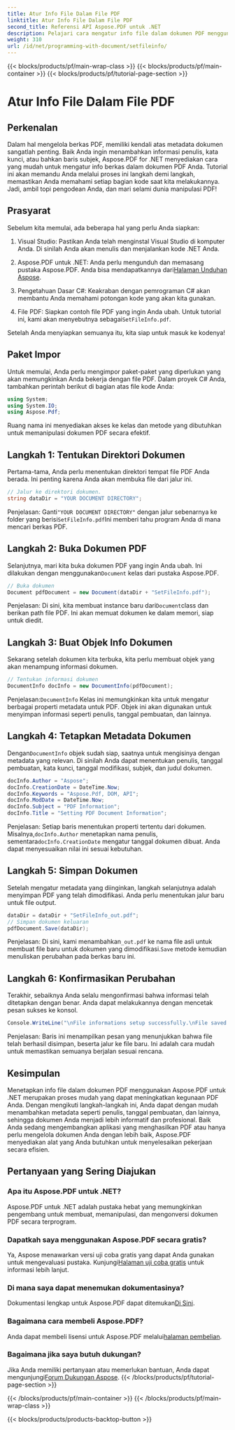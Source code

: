 ```yaml
---
title: Atur Info File Dalam File PDF
linktitle: Atur Info File Dalam File PDF
second_title: Referensi API Aspose.PDF untuk .NET
description: Pelajari cara mengatur info file dalam dokumen PDF menggunakan Aspose.PDF untuk .NET dengan panduan langkah demi langkah ini. Sempurnakan PDF Anda dengan metadata dengan mudah.
weight: 310
url: /id/net/programming-with-document/setfileinfo/
---
```


{{< blocks/products/pf/main-wrap-class >}}
{{< blocks/products/pf/main-container >}}
{{< blocks/products/pf/tutorial-page-section >}}

# Atur Info File Dalam File PDF

## Perkenalan

Dalam hal mengelola berkas PDF, memiliki kendali atas metadata dokumen sangatlah penting. Baik Anda ingin menambahkan informasi penulis, kata kunci, atau bahkan baris subjek, Aspose.PDF for .NET menyediakan cara yang mudah untuk mengatur info berkas dalam dokumen PDF Anda. Tutorial ini akan memandu Anda melalui proses ini langkah demi langkah, memastikan Anda memahami setiap bagian kode saat kita melakukannya. Jadi, ambil topi pengodean Anda, dan mari selami dunia manipulasi PDF!

## Prasyarat

Sebelum kita memulai, ada beberapa hal yang perlu Anda siapkan:

1. Visual Studio: Pastikan Anda telah menginstal Visual Studio di komputer Anda. Di sinilah Anda akan menulis dan menjalankan kode .NET Anda.
   
2.  Aspose.PDF untuk .NET: Anda perlu mengunduh dan memasang pustaka Aspose.PDF. Anda bisa mendapatkannya dari[Halaman Unduhan Aspose](https://releases.aspose.com/pdf/net/).

3. Pengetahuan Dasar C#: Keakraban dengan pemrograman C# akan membantu Anda memahami potongan kode yang akan kita gunakan.

4.  File PDF: Siapkan contoh file PDF yang ingin Anda ubah. Untuk tutorial ini, kami akan menyebutnya sebagai`SetFileInfo.pdf`.

Setelah Anda menyiapkan semuanya itu, kita siap untuk masuk ke kodenya!

## Paket Impor

Untuk memulai, Anda perlu mengimpor paket-paket yang diperlukan yang akan memungkinkan Anda bekerja dengan file PDF. Dalam proyek C# Anda, tambahkan perintah berikut di bagian atas file kode Anda:

```csharp
using System;
using System.IO;
using Aspose.Pdf;
```

Ruang nama ini menyediakan akses ke kelas dan metode yang dibutuhkan untuk memanipulasi dokumen PDF secara efektif.

## Langkah 1: Tentukan Direktori Dokumen

Pertama-tama, Anda perlu menentukan direktori tempat file PDF Anda berada. Ini penting karena Anda akan membuka file dari jalur ini.

```csharp
// Jalur ke direktori dokumen.
string dataDir = "YOUR DOCUMENT DIRECTORY";
```

 Penjelasan: Ganti`"YOUR DOCUMENT DIRECTORY"` dengan jalur sebenarnya ke folder yang berisi`SetFileInfo.pdf`Ini memberi tahu program Anda di mana mencari berkas PDF.

## Langkah 2: Buka Dokumen PDF

 Selanjutnya, mari kita buka dokumen PDF yang ingin Anda ubah. Ini dilakukan dengan menggunakan`Document` kelas dari pustaka Aspose.PDF.

```csharp
// Buka dokumen
Document pdfDocument = new Document(dataDir + "SetFileInfo.pdf");
```

 Penjelasan: Di sini, kita membuat instance baru dari`Document`class dan berikan path file PDF. Ini akan memuat dokumen ke dalam memori, siap untuk diedit.

## Langkah 3: Buat Objek Info Dokumen

Sekarang setelah dokumen kita terbuka, kita perlu membuat objek yang akan menampung informasi dokumen.

```csharp
// Tentukan informasi dokumen
DocumentInfo docInfo = new DocumentInfo(pdfDocument);
```

 Penjelasan:`DocumentInfo` Kelas ini memungkinkan kita untuk mengatur berbagai properti metadata untuk PDF. Objek ini akan digunakan untuk menyimpan informasi seperti penulis, tanggal pembuatan, dan lainnya.

## Langkah 4: Tetapkan Metadata Dokumen

 Dengan`DocumentInfo` objek sudah siap, saatnya untuk mengisinya dengan metadata yang relevan. Di sinilah Anda dapat menentukan penulis, tanggal pembuatan, kata kunci, tanggal modifikasi, subjek, dan judul dokumen.

```csharp
docInfo.Author = "Aspose";
docInfo.CreationDate = DateTime.Now;
docInfo.Keywords = "Aspose.Pdf, DOM, API";
docInfo.ModDate = DateTime.Now;
docInfo.Subject = "PDF Information";
docInfo.Title = "Setting PDF Document Information";
```

 Penjelasan: Setiap baris menentukan properti tertentu dari dokumen. Misalnya,`docInfo.Author` menetapkan nama penulis, sementara`docInfo.CreationDate` mengatur tanggal dokumen dibuat. Anda dapat menyesuaikan nilai ini sesuai kebutuhan.

## Langkah 5: Simpan Dokumen

Setelah mengatur metadata yang diinginkan, langkah selanjutnya adalah menyimpan PDF yang telah dimodifikasi. Anda perlu menentukan jalur baru untuk file output.

```csharp
dataDir = dataDir + "SetFileInfo_out.pdf";
// Simpan dokumen keluaran
pdfDocument.Save(dataDir);
```

 Penjelasan: Di sini, kami menambahkan`_out.pdf` ke nama file asli untuk membuat file baru untuk dokumen yang dimodifikasi.`Save` metode kemudian menuliskan perubahan pada berkas baru ini.

## Langkah 6: Konfirmasikan Perubahan

Terakhir, sebaiknya Anda selalu mengonfirmasi bahwa informasi telah ditetapkan dengan benar. Anda dapat melakukannya dengan mencetak pesan sukses ke konsol.

```csharp
Console.WriteLine("\nFile informations setup successfully.\nFile saved at " + dataDir);
```

Penjelasan: Baris ini menampilkan pesan yang menunjukkan bahwa file telah berhasil disimpan, beserta jalur ke file baru. Ini adalah cara mudah untuk memastikan semuanya berjalan sesuai rencana.

## Kesimpulan

Menetapkan info file dalam dokumen PDF menggunakan Aspose.PDF untuk .NET merupakan proses mudah yang dapat meningkatkan kegunaan PDF Anda. Dengan mengikuti langkah-langkah ini, Anda dapat dengan mudah menambahkan metadata seperti penulis, tanggal pembuatan, dan lainnya, sehingga dokumen Anda menjadi lebih informatif dan profesional. Baik Anda sedang mengembangkan aplikasi yang menghasilkan PDF atau hanya perlu mengelola dokumen Anda dengan lebih baik, Aspose.PDF menyediakan alat yang Anda butuhkan untuk menyelesaikan pekerjaan secara efisien.

## Pertanyaan yang Sering Diajukan

### Apa itu Aspose.PDF untuk .NET?
Aspose.PDF untuk .NET adalah pustaka hebat yang memungkinkan pengembang untuk membuat, memanipulasi, dan mengonversi dokumen PDF secara terprogram.

### Dapatkah saya menggunakan Aspose.PDF secara gratis?
 Ya, Aspose menawarkan versi uji coba gratis yang dapat Anda gunakan untuk mengevaluasi pustaka. Kunjungi[Halaman uji coba gratis](https://releases.aspose.com/) untuk informasi lebih lanjut.

### Di mana saya dapat menemukan dokumentasinya?
 Dokumentasi lengkap untuk Aspose.PDF dapat ditemukan[Di Sini](https://reference.aspose.com/pdf/net/).

### Bagaimana cara membeli Aspose.PDF?
 Anda dapat membeli lisensi untuk Aspose.PDF melalui[halaman pembelian](https://purchase.aspose.com/buy).

### Bagaimana jika saya butuh dukungan?
Jika Anda memiliki pertanyaan atau memerlukan bantuan, Anda dapat mengunjungi[Forum Dukungan Aspose](https://forum.aspose.com/c/pdf/10).
{{< /blocks/products/pf/tutorial-page-section >}}

{{< /blocks/products/pf/main-container >}}
{{< /blocks/products/pf/main-wrap-class >}}

{{< blocks/products/products-backtop-button >}}
